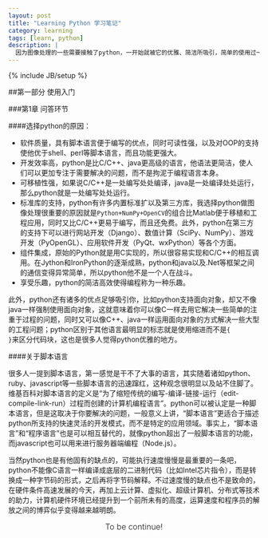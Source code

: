 ```yaml
---
layout: post
title: "Learning Python 学习笔记"
category: learning
tags: [learn, python]
description: |
  因为图像处理的一些需要接触了python，一开始就被它的优雅、简洁所吸引，简单的使用过一段时间以后才理解，python评价很高不是没有道理的。
---
```

{% include JB/setup %}

##第一部分 使用入门

###第1章 问答环节

####选择python的原因：

- 软件质量，具有脚本语言便于编写的优点，同时可读性强，以及对OOP的支持使他优于shell、perl等脚本语言，而且功能更强大。
- 开发效率高，python是比C/C++、java更高级的语言，他语法更简洁，使人们可以更加专注于需要解决的问题，而不是拘泥于编程语言本身。
- 可移植性强，如果说C/C++是一处编写处处编译，java是一处编译处处运行，那么python就是一处编写处处运行。
- 标准库的支持，python有许多内置标准扩以及第三方库，我选择python做图像处理很重要的原因就是<code>Python+NumPy+OpenCV</code>的组合比Matlab便于移植和工程应用，同时又比C/C++更易于编写，而且还免费。此外，python在第三方的支持下可以进行网站开发（Django）、数值计算（SciPy、NumPy）、游戏开发（PyOpenGL）、应用软件开发（PyQt、wxPython）等各个方面。
- 组件集成，原始的Python就是用C实现的，所以很容易实现和C/C++的相互调用。在Jython和IronPython的逐渐成熟，python和java以及.Net等框架之间的通信变得异常简单，所以python他不是一个人在战斗。
- 享受乐趣，python的简洁高效使得编程称为一种乐趣。

此外，python还有诸多的优点足够吸引你，比如python支持面向对象，却又不像java一样强制使用面向对象，这就意味着你可以像C一样去用它解决一些简单的注重于过程的问题，同时又可以像C++、java一样运用面向对象的方式解决一些大型的工程问题；python区别于其他语言最明显的标志就是使用缩进而不是<code>{ }</code>来区分代码块，这也是很多人觉得python优雅的地方。

####关于脚本语言

很多人一提到脚本语言，第一感觉是干不了大事的语言，其实随着诸如python、ruby、javascript等一些脚本语言的迅速蹿红，这种观念很明显以及站不住脚了。维基百科对脚本语言的定义是“为了缩短传统的编写-编译-链接-运行（edit-compile-link-run）过程而创建的计算机编程语言”。python可以被认定是一种脚本语言，但是这取决于你要解决的问题，一般意义上讲，“脚本语言”更适合于描述python所支持的快速灵活的开发模式，而不是特定的应用领域。事实上，“脚本语言”和“程序语言”也是可以相互替代的，就像python超出了一般脚本语言的功能，而javascript也可以用来进行服务器端编程（Node.js）。

当然python也是有他固有的缺点的，可能执行速度慢慢是最重要的一条吧，python不能像C语言一样编译成底层的二进制代码（比如Intel芯片指令），而是转换成一种字节码的形式，之后再将字节码解释。不过速度慢的缺点也不是致命的，在硬件条件高速发展的今天，再加上云计算、虚拟化、超级计算机、分布式等技术的助力，计算机硬件环境已经提升到一个前所未有的高度，运算速度和程序员的解放之间的博弈似乎变得越来越明朗。


<div class="alert alert-block alert-warn form-inline" style="text-align:center; vertical-align:middle; font-size: 16px; font-weight:300;">To be continue!</div>
